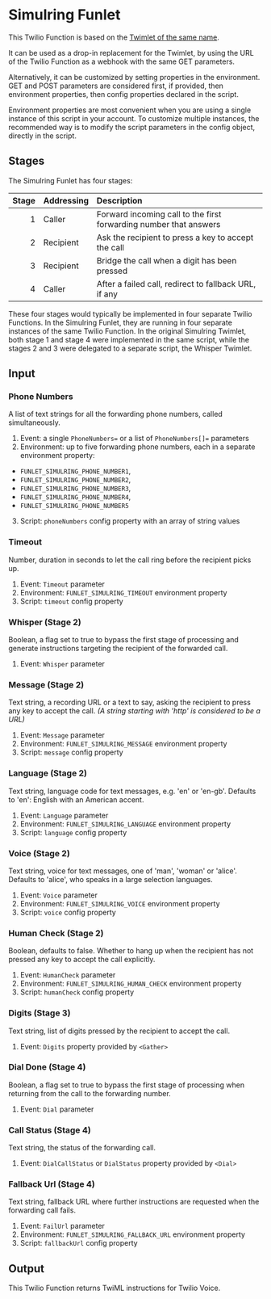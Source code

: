 # Simulring Funlet

This Twilio Function is based on the [Twimlet of the same name][twimlet].

[twimlet]: https://www.twilio.com/labs/twimlets/simulring

It can be used as a drop-in replacement for the Twimlet, by using the URL
of the Twilio Function as a webhook with the same GET parameters.

Alternatively, it can be customized by setting properties in the
environment. GET and POST parameters are considered first, if provided,
then environment properties, then config properties declared in the script.

Environment properties are most convenient when you are using a single
instance of this script in your account. To customize multiple instances,
the recommended way is to modify the script parameters in the config object,
directly in the script.

## Stages

The Simulring Funlet has four stages:

| Stage | Addressing | Description |
| ----: | :--------- | :---------- |
|     1 | Caller     | Forward incoming call to the first forwarding number that answers |
|     2 | Recipient  | Ask the recipient to press a key to accept the call |
|     3 | Recipient  | Bridge the call when a digit has been pressed |
|     4 | Caller     | After a failed call, redirect to fallback URL, if any |

These four stages would typically be implemented in four separate Twilio
Functions. In the Simulring Funlet, they are running in four separate
instances of the same Twilio Function. In the original Simulring Twimlet,
both stage 1 and stage 4 were implemented in the same script, while the
stages 2 and 3 were delegated to a separate script, the Whisper Twimlet.

## Input

### Phone Numbers

A list of text strings for all the forwarding phone numbers,
called simultaneously.

1. Event: a single `PhoneNumbers=` or a list of `PhoneNumbers[]=` parameters
2. Environment: up to five forwarding phone numbers,
  each in a separate environment property:
  - `FUNLET_SIMULRING_PHONE_NUMBER1`,
  - `FUNLET_SIMULRING_PHONE_NUMBER2`,
  - `FUNLET_SIMULRING_PHONE_NUMBER3`,
  - `FUNLET_SIMULRING_PHONE_NUMBER4`,
  - `FUNLET_SIMULRING_PHONE_NUMBER5`
3. Script: `phoneNumbers` config property with an array of string values

### Timeout

Number, duration in seconds to let the call ring before the recipient picks up.

1. Event: `Timeout` parameter
2. Environment: `FUNLET_SIMULRING_TIMEOUT` environment property
3. Script: `timeout` config property

### Whisper (Stage 2)

Boolean, a flag set to true to bypass the first stage of processing
and generate instructions targeting the recipient of the forwarded call.

1. Event: `Whisper` parameter

### Message (Stage 2)

Text string, a recording URL or a text to say,
asking the recipient to press any key to accept the call.
*(A string starting with 'http' is considered to be a URL)*

1. Event: `Message` parameter
2. Environment: `FUNLET_SIMULRING_MESSAGE` environment property
3. Script: `message` config property

### Language (Stage 2)

Text string, language code for text messages, e.g. 'en' or 'en-gb'.
Defaults to 'en': English with an American accent.

1. Event: `Language` parameter
2. Environment: `FUNLET_SIMULRING_LANGUAGE` environment property
3. Script: `language` config property

### Voice (Stage 2)

Text string, voice for text messages, one of 'man', 'woman' or 'alice'.
Defaults to 'alice', who speaks in a large selection languages.

1. Event: `Voice` parameter
2. Environment: `FUNLET_SIMULRING_VOICE` environment property
3. Script: `voice` config property

### Human Check (Stage 2)

Boolean, defaults to false. Whether to hang up when the recipient has not
pressed any key to accept the call explicitly.

1. Event: `HumanCheck` parameter
2. Environment: `FUNLET_SIMULRING_HUMAN_CHECK` environment property
3. Script: `humanCheck` config property

### Digits (Stage 3)

Text string, list of digits pressed by the recipient to accept the call.

1. Event: `Digits` property provided by `<Gather>`

### Dial Done (Stage 4)

Boolean, a flag set to true to bypass the first stage of processing
when returning from the call to the forwarding number.

1. Event: `Dial` parameter

### Call Status (Stage 4)

Text string, the status of the forwarding call.

1. Event: `DialCallStatus` or `DialStatus` property provided by `<Dial>`

### Fallback Url (Stage 4)

Text string, fallback URL where further instructions are requested
when the forwarding call fails.

1. Event: `FailUrl` parameter
2. Environment: `FUNLET_SIMULRING_FALLBACK_URL` environment property
3. Script: `fallbackUrl` config property

## Output

This Twilio Function returns TwiML instructions for Twilio Voice.
